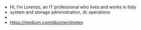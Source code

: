 - Hi, I’m Lorenzo, an IT professional who lives and works in Italy
- system and storage administration, dc operations
- 
- https://medium.com/@oznerolnotes

<!---
werenzo/werenzo is a ✨ special ✨ repository because its `README.md` (this file) appears on your GitHub profile.
You can click the Preview link to take a look at your changes.
--->
